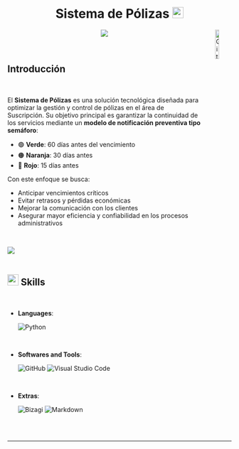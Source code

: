 
<h1 align="center"><b> Sistema de Pólizas </b><img src="https://cdn.pixabay.com/animation/2022/10/04/09/26/09-26-40-855_512.gif" width="25"></h1>
<!--  -->
<p align="center">
  <img src="https://readme-typing-svg.herokuapp.com?font=Time+New+Roman&color=cyan&size=25&center=true&vCenter=true&width=600&height=100&lines=Facultad+de+Ingeniería...&hearts;++;TF:+Estructura+de+datos+y+Algoritmos;Presentado+por:+Begonia-Vela,;Sandra-Marin,;Jesús-Pinedo,;Carlos-Yupanqui,;Ánimos+para+el+siguiente+ciclo..<3">
	<img width="13%" align="right" alt="Github" src="https://upload.wikimedia.org/wikipedia/commons/f/fc/UPC_logo_transparente.png" />
	
</p>


<br>

	
## **Introducción**

<br>

El **Sistema de Pólizas** es una solución tecnológica diseñada para optimizar la gestión y control de pólizas en el área de Suscripción. Su objetivo principal es garantizar la continuidad de los servicios mediante un **modelo de notificación preventiva tipo semáforo**:  

- 🟢 **Verde**: 60 días antes del vencimiento
- 🟠 **Naranja**: 30 días antes
- 🔴 **Rojo**: 15 días antes

Con este enfoque se busca:  
- Anticipar vencimientos críticos  
- Evitar retrasos y pérdidas económicas  
- Mejorar la comunicación con los clientes  
- Asegurar mayor eficiencia y confiabilidad en los procesos administrativos  

<br>

<img src="https://user-images.githubusercontent.com/73097560/115834477-dbab4500-a447-11eb-908a-139a6edaec5c.gif"><br><br>

## <img src="https://media2.giphy.com/media/QssGEmpkyEOhBCb7e1/giphy.gif?cid=ecf05e47a0n3gi1bfqntqmob8g9aid1oyj2wr3ds3mg700bl&rid=giphy.gif" width ="25"><b> Skills</b>
<br>

<p align="center">

- **Languages**:
    
    ![Python](https://img.shields.io/badge/Python%20-%2314354C.svg?style=for-the-badge&logo=python&logoColor=white)

<br>   
    
- **Softwares and Tools**:

    ![GitHub](https://img.shields.io/badge/github-%23121011.svg?style=for-the-badge&logo=github&logoColor=white)
    ![Visual Studio Code](https://img.shields.io/badge/Visual%20Studio%20Code-0078d7.svg?style=for-the-badge&logo=visual-studio-code&logoColor=white)

<br>

- **Extras**:

    ![Bizagi](https://img.shields.io/badge/Bizagi-%23FFA500?style=for-the-badge&logo=gnu-bash&logoColor=white)
    ![Markdown](https://img.shields.io/badge/markdown-%23000000.svg?style=for-the-badge&logo=markdown&logoColor=white)   


</p>

<br>
<br>

---

<br>

